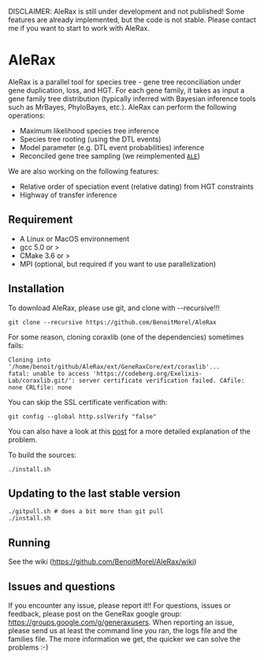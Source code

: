 
DISCLAIMER: AleRax is still under development and not published! Some features are already implemented, but the code is not stable. Please contact me if you want to start to work with AleRax.

# AleRax  

AleRax is a parallel tool for species tree - gene tree reconciliation under gene duplication, loss, and HGT. For each gene family, it takes as input a gene family tree distribution (typically inferred with Bayesian inference tools such as MrBayes, PhyloBayes, etc.). AleRax can perform the following operations:
* Maximum likelihood species tree inference
* Species tree rooting (using the DTL events)
* Model parameter (e.g. DTL event probabilities) inference
* Reconciled gene tree sampling (we reimplemented [`ALE`](https://github.com/ssolo/ALE)) 

We are also working on the following features:
* Relative order of speciation event (relative dating) from HGT constraints
* Highway of transfer inference

## Requirement

* A Linux or MacOS environnement
* gcc 5.0 or > 
* CMake 3.6 or >
* MPI (optional, but required if you want to use parallelization)

## Installation 


To download AleRax, please use git,  and clone with --recursive!!!

```
git clone --recursive https://github.com/BenoitMorel/AleRax
```

For some reason, cloning coraxlib (one of the dependencies) sometimes fails:
```
Cloning into '/home/benoit/github/AleRax/ext/GeneRaxCore/ext/coraxlib'...
fatal: unable to access 'https://codeberg.org/Exelixis-Lab/coraxlib.git/': server certificate verification failed. CAfile: none CRLfile: none
```
You can skip the SSL certificate verification with:
```
git config --global http.sslVerify "false"
```
You can also have a look at this [post](https://forum.gitlab.com/t/gitlab-runner-server-certificate-verification-failed/59450/8) for a more detailed explanation of the problem.


To build the sources:
```
./install.sh
```

## Updating to the last stable version


```
./gitpull.sh # does a bit more than git pull
./install.sh
```

## Running

See the wiki (https://github.com/BenoitMorel/AleRax/wiki)

## Issues and questions

If you encounter any issue, please report it!!
For questions, issues or feedback, please post on the GeneRax google group: https://groups.google.com/g/generaxusers.
When reporting an issue, please send us at least the command line you ran, the logs file and the families file. The more information we get, the quicker we can solve the problems :-)

